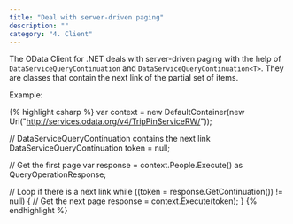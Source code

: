 ```yaml
---
title: "Deal with server-driven paging"
description: ""
category: "4. Client"
---
```


The OData Client for .NET deals with server-driven paging with the help of `DataServiceQueryContinuation` and `DataServiceQueryContinuation<T>`. They are classes that contain the next link of the partial set of items.

Example:

{% highlight csharp %}
var context = new DefaultContainer(new Uri("http://services.odata.org/v4/TripPinServiceRW/"));

// DataServiceQueryContinuation<T> contains the next link
DataServiceQueryContinuation<Person> token = null;

// Get the first page
var response = context.People.Execute() as QueryOperationResponse<Person>;

// Loop if there is a next link
while ((token = response.GetContinuation()) != null)
{
    // Get the next page
    response = context.Execute<Person>(token);
}
{% endhighlight %}
